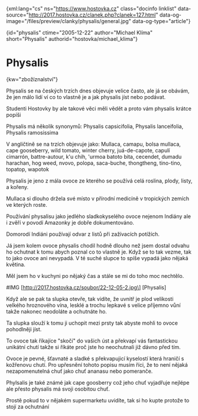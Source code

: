 
{xml:lang="cs" ns="https://www.hostovka.cz" class="docinfo linklist" data-source="http://2017.hostovka.cz/clanek.php?clanek=127.html" data-og-image="/files/preview/clanky/physalis/general.jpg" data-og-type="article"}

{id="physalis" ctime="2005-12-22" author="Michael Klíma" short="Physalis" authorid="hostovka/michael_klima"}

# Physalis

{kw="zbožíznalství"}

Physalis se na českých trzích dnes objevuje velice často, ale já se obávám, že jen málo lidí ví co to vlastně je a jak physalis jíst nebo podávat.

Studenti Hostovky by ale takové věci měli vědět a proto vám physalis krátce popíši

Physalis má několik synonymů: Physalis capsicifolia, Physalis lanceifolia, Physalis ramosissima

V angličtině se na trzích objevuje jako: Mullaca, camapu, bolsa mullaca, cape gooseberry, wild tomato, winter cherry, juá-de-capote, capulí cimarrón, battre-autour, k'u chih, 'urmoa batoto bita, cecendet, dumadu harachan, hog weed, nvovo, polopa, saca-buche, thongtheng, tino-tino, topatop, wapotok

Physalis je jeno z mála ovoce ze kterého se používá celá roslina, plody, listy, a kořeny.

Mullaca si dlouho držela své místo v přírodní medicíně v tropických zemích ve kterých roste.

Používání physalisu jako jedlého sladkokyselého ovoce nejenom Indiány ale i zvěří v povodí Amazonky je dobře dokumentováno.

Domorodí Indiáni používají odvar z listů při zažívacích potížích.

Já jsem kolem ovoce physalis chodil hodně dlouho než jsem dostal odvahu ho ochutnat k tomu abych poznal co to vlastně je. Když se to tak vezme, tak to jako ovoce ani nevypadá. V té suché slupce to spíše vypadá jako nějaká květina.

Měl jsem ho v kuchyni po nějaký čas a stále se mi do toho moc nechtělo.

#IMG \[http://2017.hostovka.cz/soubor/22-12-05-2.jpg\] \[Physalis\]

Když ale se pak ta slupka otevře, tak vidíte, že uvnitř je plod velikosti velkého hroznového vína, lesklé a trochu lepkavé s velice příjemno vůní takže nakonec neodoláte a ochutnáte ho.

Ta slupka slouží k tomu ji uchopit mezi prsty tak abyste mohli to ovoce pohodlněji jíst.

To ovoce tak říkajíce "skočí" do vašich úst a překvapí vás fantastickou unikátní chutí takže si říkáte proč jste ho neochutnali již dávno před tím.

Ovoce je pevné, šťavnaté a sladké s překvapujicí kyselostí která hraničí s kožřenovu chutí. Pro upřesnění tohoto popisu musím říci, že to není nějaká nezapomenutelná chuť jako chuť ananasu nebo pomeranče.

Phylsalis je také známé jak cape goosberry což jeho chuť vyjadřuje nejlépe ale přesto physalis má svoji osobitou chuť.

Prostě pokud to v nějakém supermarketu uvidíte, tak si ho kupte protože to stojí za ochutnání

